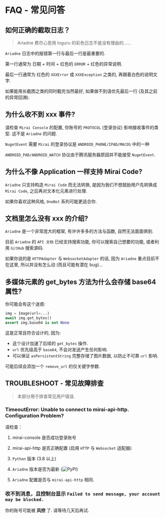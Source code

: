 # FAQ - 常见问答

## 如何正确的截取日志？

> Ariadne 费尽心思用 loguru 的彩色日志不是没有理由的......

`Ariadne` 日志中的报错第一行与最后一行是最重要的.

第一行通常为 日期 + 时间 + 红色的 `ERROR` + 红色的异常说明.

最后一行通常为 红色的 `XXXError` 或 `XXXException` 之类的, 再跟着白色的说明文字.

如果能用长截图之类的同时截完当然最好, 如果做不到请优先最后一行 (及其之前的异常回溯).


## 为什么收不到 xxx 事件?

请检查 `Mirai Console` 的配置, 你账号的 `PROTOCOL` (登录协议) 影响接收事件的类型. 这不是 `Ariadne` 的问题.

`NugetEvent` 需要 `Mirai` 的登录协议是 `ANDROID_PHONE/IPAD/MACOS` 中的一种

`ANDROID_PAD/ANDROID_WATCH` 协议由于腾讯服务器原因并不能接受 `NugetEvent`.

## 为什么不像 Application 一样支持 Mirai Code?

`Ariadne` 只支持构造 `Mirai Code` 而无法转换, 是因为我们不想鼓励用户先转换成 `Mirai Code`, 之后再对文本化元素进行处理.

如果你喜欢这种风格, `OneBot` 系列可能更适合你.

## 文档里怎么没有 xxx 的介绍?

`Ariadne` 是一个非常庞大的框架, 有许许多多的方法与函数, 自然无法面面俱到.

目前 `Ariadne` 的 `API 文档` 已经支持搜索功能, 你可以搜索自己想要的功能, 或者利用 `GitHub` 搜索源码.

如果你说的是 `HTTPAdapter` 与 `WebsocketAdapter` 的话, 因为 `Ariadne` 重点目前不在这里, 所以并没有怎么动 (而且可能有潜在 bug)...

## 多媒体元素的 get_bytes 方法为什么会存储 base64 属性?

你可能会有这个迷惑:

```py
img = Image(url=...)
await img.get_bytes()
assert img.base64 is not None
```

这是正常且符合设计的, 因为:

-   这个设计加速了后续的 `get_bytes` 操作.
-   `url` 优先级高于 `base64`, 不会对发送产生任何影响.
-   可以保证 `asPersistentString` 完整存储了图片数据, 以防止不可靠 `url` 影响.

可能后续会添加一个 `remove_url` 的仅关键字参数.

## TROUBLESHOOT - 常见故障排查

> 本部分用于排查常见用户错误.

### TimeoutError: Unable to connect to mirai-api-http. Configuration Problem?

请检查：

1. mirai-console 是否成功登录账号

2. mirai-api-http 是否正确配置 (启用 `HTTP` 与 `Websocket` 适配器)

3. `Python` 版本 (3.8 以上)

4. `Ariadne` 版本是否为最新 (![PyPI](https://img.shields.io/pypi/v/graia-ariadne?label=%20))

5. `Ariadne` 配置是否与 `mirai-api-http` 相同.

### 收不到消息，且控制台显示 `Failed to send message, your account may be blocked.`

你的账号可能被 **风控** 了. 请等待几天后再试.
